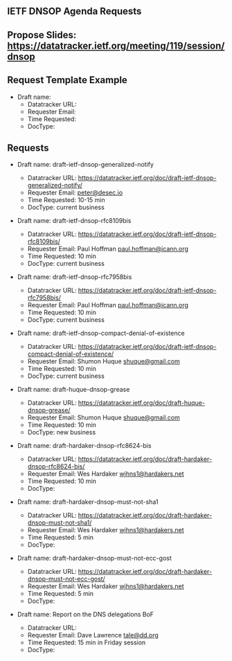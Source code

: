 ## IETF DNSOP Agenda Requests

## Propose Slides: https://datatracker.ietf.org/meeting/119/session/dnsop

## Request Template Example

*   Draft name:
    - Datatracker URL:
    - Requester Email:
    - Time Requested:
    - DocType:

## Requests

*   Draft name: draft-ietf-dnsop-generalized-notify
    - Datatracker URL: https://datatracker.ietf.org/doc/draft-ietf-dnsop-generalized-notify/
    - Requester Email: peter@desec.io
    - Time Requested: 10-15 min
    - DocType: current business

*   Draft name: draft-ietf-dnsop-rfc8109bis
    - Datatracker URL: https://datatracker.ietf.org/doc/draft-ietf-dnsop-rfc8109bis/
    - Requester Email: Paul Hoffman <paul.hoffman@icann.org>
    - Time Requested: 10 min 
    - DocType: current business

*   Draft name: draft-ietf-dnsop-rfc7958bis
    - Datatracker URL: https://datatracker.ietf.org/doc/draft-ietf-dnsop-rfc7958bis/
    - Requester Email: Paul Hoffman <paul.hoffman@icann.org>
    - Time Requested: 10 min
    - DocType: current business

*   Draft name: draft-ietf-dnsop-compact-denial-of-existence
    - Datatracker URL: https://datatracker.ietf.org/doc/draft-ietf-dnsop-compact-denial-of-existence/
    - Requester Email: Shumon Huque <shuque@gmail.com>
    - Time Requested: 10 min 
    - DocType: current business

*   Draft name: draft-huque-dnsop-grease
    - Datatracker URL: https://datatracker.ietf.org/doc/draft-huque-dnsop-grease/
    - Requester Email: Shumon Huque <shuque@gmail.com>
    - Time Requested: 10 min 
    - DocType: new business

*   Draft name: draft-hardaker-dnsop-rfc8624-bis
    - Datatracker URL: https://datatracker.ietf.org/doc/draft-hardaker-dnsop-rfc8624-bis/
    - Requester Email: Wes Hardaker <wjhns1@hardakers.net>
    - Time Requested: 10 min
    - DocType: 

*   Draft name: draft-hardaker-dnsop-must-not-sha1
    - Datatracker URL: https://datatracker.ietf.org/doc/draft-hardaker-dnsop-must-not-sha1/
    - Requester Email: Wes Hardaker <wjhns1@hardakers.net>
    - Time Requested: 5 min
    - DocType: 

*   Draft name: draft-hardaker-dnsop-must-not-ecc-gost
    - Datatracker URL: https://datatracker.ietf.org/doc/draft-hardaker-dnsop-must-not-ecc-gost/
    - Requester Email: Wes Hardaker <wjhns1@hardakers.net>
    - Time Requested: 5 min
    - DocType: 

*   Draft name: Report on the DNS delegations BoF
    - Datatracker URL: 
    - Requester Email: Dave Lawrence <tale@dd.org>
    - Time Requested: 15 min in Friday session
    - DocType: 